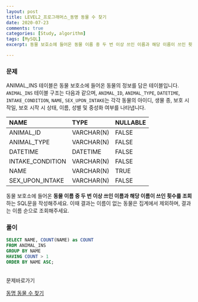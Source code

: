 ```yaml
---
layout: post
title: LEVEL2_프로그래머스_동명 동물 수 찾기
date: 2020-07-23
comments: true
categories: [Study, algorithm]
tags: [MySQL]
excerpt: 동물 보호소에 들어온 동물 이름 중 두 번 이상 쓰인 이름과 해당 이름이 쓰인 횟수를 조회하는 SQL문을 작성해주세요. 이때 결과는 이름이 없는 동물은 집계에서 제외하며, 결과는 이름 순으로 조회해주세요.

---
```


### 문제

ANIMAL_INS 테이블은 동물 보호소에 들어온 동물의 정보를 담은 테이블입니다. `ANIMAL_INS` 테이블 구조는 다음과 같으며, `ANIMAL_ID`, `ANIMAL_TYPE`, `DATETIME`, `INTAKE_CONDITION`, `NAME`, `SEX_UPON_INTAKE`는 각각 동물의 아이디, 생물 종, 보호 시작일, 보호 시작 시 상태, 이름, 성별 및 중성화 여부를 나타냅니다.

| NAME | TYPE | NULLABLE | 
| :-------- | :--------------- | :----------------- |
| ANIMAL_ID | VARCHAR(N) | FALSE | 
| ANIMAL_TYPE | VARCHAR(N) | FALSE | 
| DATETIME | DATETIME	| FALSE | 
| INTAKE_CONDITION	| VARCHAR(N) | FALSE | 
| NAME	| VARCHAR(N) | TRUE | 
| SEX_UPON_INTAKE| VARCHAR(N) | FALSE | 


동물 보호소에 들어온 **동물 이름 중 두 번 이상 쓰인 이름과 해당 이름이 쓰인 횟수를 조회**하는 SQL문을 작성해주세요. 이때 결과는 이름이 없는 동물은 집계에서 제외하며, 결과는 이름 순으로 조회해주세요.

### 풀이

```sql
SELECT NAME, COUNT(NAME) as COUNT
FROM ANIMAL_INS
GROUP BY NAME
HAVING COUNT > 1
ORDER BY NAME ASC;
```

<br>
<span class="reference">문제바로가기</span>

[동명 동물 수 찾기](https://programmers.co.kr/learn/courses/30/lessons/59041)
